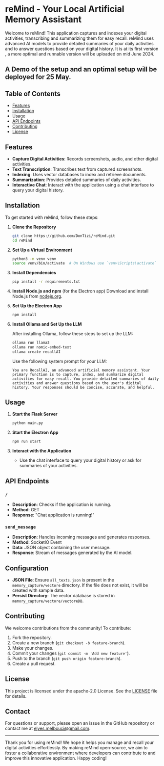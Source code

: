 # reMind - Your Local Artificial Memory Assistant

Welcome to reMind! This application captures and indexes your digital activities, transcribing and summarizing them for easy recall. reMind uses advanced AI models to provide detailed summaries of your daily activities and to answer questions based on your digital history. It is at its first version , a more optimal and runnable version will be uploaded on mid June 2024.

## A Demo of the setup and an optimal setup will be deployed for 25 May.

## Table of Contents

- [Features](#features)
- [Installation](#installation)
- [Usage](#usage)
- [API Endpoints](#api-endpoints)
- [Contributing](#contributing)
- [License](#license)

## Features

- **Capture Digital Activities**: Records screenshots, audio, and other digital activities.
- **Text Transcription**: Transcribes text from captured screenshots.
- **Indexing**: Uses vector databases to index and retrieve documents.
- **Summarization**: Provides detailed summaries of daily activities.
- **Interactive Chat**: Interact with the application using a chat interface to query your digital history.

## Installation

To get started with reMind, follow these steps:

1. **Clone the Repository**
    ```sh
    git clone https://github.com/DonTizi/reMind.git
    cd reMind
    ```

2. **Set Up a Virtual Environment**
    ```sh
    python3 -m venv venv
    source venv/bin/activate  # On Windows use `venv\Scripts\activate`
    ```

3. **Install Dependencies**
    ```sh
    pip install -r requirements.txt
    ```

4. **Install Node.js and npm** (for the Electron app)
    Download and install Node.js from [nodejs.org](https://nodejs.org/).

5. **Set Up the Electron App**
    ```sh
    npm install
    ```

6. **Install Ollama and Set Up the LLM**

    After installing Ollama, follow these steps to set up the LLM:

    ```sh
    ollama run llama3
    ollama run nomic-embed-text
    ollama create recallAI
    ```

    Use the following system prompt for your LLM:

    ```plaintext
    You are RecallAI, an advanced artificial memory assistant. Your primary function is to capture, index, and summarize digital activities for easy recall. You provide detailed summaries of daily activities and answer questions based on the user's digital history. Your responses should be concise, accurate, and helpful.
    ```



## Usage

1. **Start the Flask Server**
    ```sh
    python main.py
    ```

2. **Start the Electron App**
    ```sh
    npm run start
    ```

3. **Interact with the Application**
    - Use the chat interface to query your digital history or ask for summaries of your activities.

## API Endpoints

### `/`
- **Description**: Checks if the application is running.
- **Method**: GET
- **Response**: "Chat application is running!"

### `send_message`
- **Description**: Handles incoming messages and generates responses.
- **Method**: SocketIO Event
- **Data**: JSON object containing the user message.
- **Response**: Stream of messages generated by the AI model.

## Configuration

- **JSON File**: Ensure `all_texts.json` is present in the `memory_capture/vectore` directory. If the file does not exist, it will be created with sample data.
- **Persist Directory**: The vector database is stored in `memory_capture/vectore/vectoreDB`.

## Contributing

We welcome contributions from the community! To contribute:

1. Fork the repository.
2. Create a new branch (`git checkout -b feature-branch`).
3. Make your changes.
4. Commit your changes (`git commit -m 'Add new feature'`).
5. Push to the branch (`git push origin feature-branch`).
6. Create a pull request.

## License

This project is licensed under the apache-2.0 License. See the [LICENSE](LICENSE) file for details.

## Contact

For questions or support, please open an issue in the GitHub repository or contact me at [elyes.melbouci@gmail.com](mailto:elyes.melbouci@gmail.com).

---

Thank you for using reMind! We hope it helps you manage and recall your digital activities effortlessly. By making reMind open-source, we aim to foster a collaborative environment where developers can contribute to and improve this innovative application. Happy coding!
